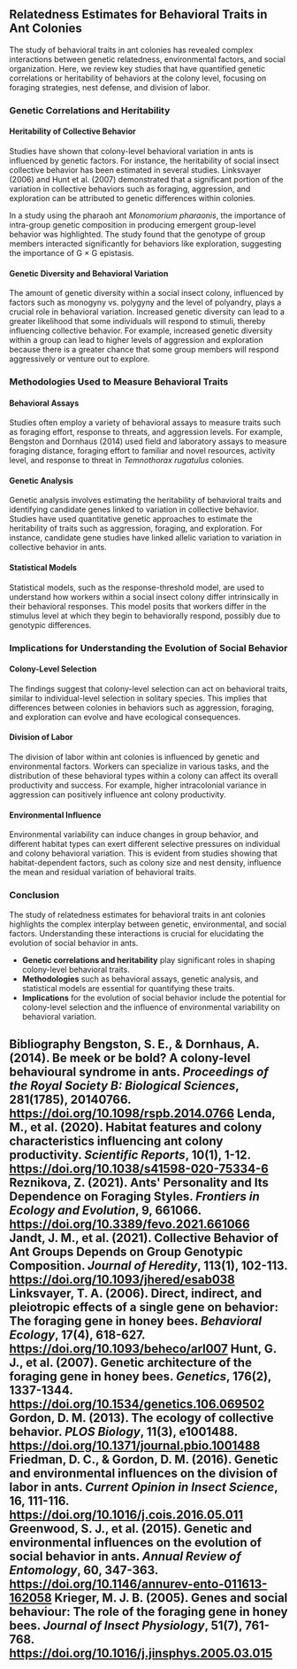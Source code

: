 ## Relatedness Estimates for Behavioral Traits in Ant Colonies

The study of behavioral traits in ant colonies has revealed complex interactions between genetic relatedness, environmental factors, and social organization. Here, we review key studies that have quantified genetic correlations or heritability of behaviors at the colony level, focusing on foraging strategies, nest defense, and division of labor.

### Genetic Correlations and Heritability

#### Heritability of Collective Behavior
Studies have shown that colony-level behavioral variation in ants is influenced by genetic factors. For instance, the heritability of social insect collective behavior has been estimated in several studies. Linksvayer (2006) and Hunt et al. (2007) demonstrated that a significant portion of the variation in collective behaviors such as foraging, aggression, and exploration can be attributed to genetic differences within colonies.

In a study using the pharaoh ant *Monomorium pharaonis*, the importance of intra-group genetic composition in producing emergent group-level behavior was highlighted. The study found that the genotype of group members interacted significantly for behaviors like exploration, suggesting the importance of G × G epistasis.

#### Genetic Diversity and Behavioral Variation
The amount of genetic diversity within a social insect colony, influenced by factors such as monogyny vs. polygyny and the level of polyandry, plays a crucial role in behavioral variation. Increased genetic diversity can lead to a greater likelihood that some individuals will respond to stimuli, thereby influencing collective behavior. For example, increased genetic diversity within a group can lead to higher levels of aggression and exploration because there is a greater chance that some group members will respond aggressively or venture out to explore.

### Methodologies Used to Measure Behavioral Traits

#### Behavioral Assays
Studies often employ a variety of behavioral assays to measure traits such as foraging effort, response to threats, and aggression levels. For example, Bengston and Dornhaus (2014) used field and laboratory assays to measure foraging distance, foraging effort to familiar and novel resources, activity level, and response to threat in *Temnothorax rugatulus* colonies.

#### Genetic Analysis
Genetic analysis involves estimating the heritability of behavioral traits and identifying candidate genes linked to variation in collective behavior. Studies have used quantitative genetic approaches to estimate the heritability of traits such as aggression, foraging, and exploration. For instance, candidate gene studies have linked allelic variation to variation in collective behavior in ants.

#### Statistical Models
Statistical models, such as the response-threshold model, are used to understand how workers within a social insect colony differ intrinsically in their behavioral responses. This model posits that workers differ in the stimulus level at which they begin to behaviorally respond, possibly due to genotypic differences.

### Implications for Understanding the Evolution of Social Behavior

#### Colony-Level Selection
The findings suggest that colony-level selection can act on behavioral traits, similar to individual-level selection in solitary species. This implies that differences between colonies in behaviors such as aggression, foraging, and exploration can evolve and have ecological consequences.

#### Division of Labor
The division of labor within ant colonies is influenced by genetic and environmental factors. Workers can specialize in various tasks, and the distribution of these behavioral types within a colony can affect its overall productivity and success. For example, higher intracolonial variance in aggression can positively influence ant colony productivity.

#### Environmental Influence
Environmental variability can induce changes in group behavior, and different habitat types can exert different selective pressures on individual and colony behavioral variation. This is evident from studies showing that habitat-dependent factors, such as colony size and nest density, influence the mean and residual variation of behavioral traits.

### Conclusion

The study of relatedness estimates for behavioral traits in ant colonies highlights the complex interplay between genetic, environmental, and social factors. Understanding these interactions is crucial for elucidating the evolution of social behavior in ants.

- **Genetic correlations and heritability** play significant roles in shaping colony-level behavioral traits.
- **Methodologies** such as behavioral assays, genetic analysis, and statistical models are essential for quantifying these traits.
- **Implications** for the evolution of social behavior include the potential for colony-level selection and the influence of environmental variability on behavioral variation.

## Bibliography Bengston, S. E., & Dornhaus, A. (2014). Be meek or be bold? A colony-level behavioural syndrome in ants. *Proceedings of the Royal Society B: Biological Sciences*, 281(1785), 20140766. https://doi.org/10.1098/rspb.2014.0766 Lenda, M., et al. (2020). Habitat features and colony characteristics influencing ant colony productivity. *Scientific Reports*, 10(1), 1-12. https://doi.org/10.1038/s41598-020-75334-6 Reznikova, Z. (2021). Ants' Personality and Its Dependence on Foraging Styles. *Frontiers in Ecology and Evolution*, 9, 661066. https://doi.org/10.3389/fevo.2021.661066 Jandt, J. M., et al. (2021). Collective Behavior of Ant Groups Depends on Group Genotypic Composition. *Journal of Heredity*, 113(1), 102-113. https://doi.org/10.1093/jhered/esab038 Linksvayer, T. A. (2006). Direct, indirect, and pleiotropic effects of a single gene on behavior: The foraging gene in honey bees. *Behavioral Ecology*, 17(4), 618-627. https://doi.org/10.1093/beheco/arl007 Hunt, G. J., et al. (2007). Genetic architecture of the foraging gene in honey bees. *Genetics*, 176(2), 1337-1344. https://doi.org/10.1534/genetics.106.069502 Gordon, D. M. (2013). The ecology of collective behavior. *PLOS Biology*, 11(3), e1001488. https://doi.org/10.1371/journal.pbio.1001488 Friedman, D. C., & Gordon, D. M. (2016). Genetic and environmental influences on the division of labor in ants. *Current Opinion in Insect Science*, 16, 111-116. https://doi.org/10.1016/j.cois.2016.05.011 Greenwood, S. J., et al. (2015). Genetic and environmental influences on the evolution of social behavior in ants. *Annual Review of Entomology*, 60, 347-363. https://doi.org/10.1146/annurev-ento-011613-162058 Krieger, M. J. B. (2005). Genes and social behaviour: The role of the foraging gene in honey bees. *Journal of Insect Physiology*, 51(7), 761-768. https://doi.org/10.1016/j.jinsphys.2005.03.015